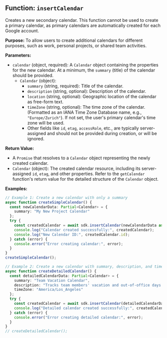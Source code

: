 ## Function: `insertCalendar`

Creates a new secondary calendar. This function cannot be used to create a primary calendar, as primary calendars are automatically created for each Google account.

**Purpose:**
To allow users to create additional calendars for different purposes, such as work, personal projects, or shared team activities.

**Parameters:**
- `calendar` (object, required): A `Calendar` object containing the properties for the new calendar. At a minimum, the `summary` (title) of the calendar should be provided.
  - `Calendar` (object): 
    - `summary` (string, required): Title of the calendar.
    - `description` (string, optional): Description of the calendar.
    - `location` (string, optional): Geographic location of the calendar as free-form text.
    - `timeZone` (string, optional): The time zone of the calendar. (Formatted as an IANA Time Zone Database name, e.g., `"Europe/Zurich"`). If not set, the user's primary calendar's time zone will be used.
    - Other fields like `id`, `etag`, `accessRole`, etc., are typically server-assigned and should not be provided during creation, or will be ignored.

**Return Value:**
- A `Promise` that resolves to a `Calendar` object representing the newly created calendar.
- `Calendar` (object): The created calendar resource, including its server-assigned `id`, `etag`, and other properties. Refer to the `getCalendar` function's return value for the detailed structure of the `Calendar` object.

**Examples:**
```typescript
// Example 1: Create a new calendar with only a summary
async function createSimpleCalendar() {
  const newCalendarData: Partial<Calendar> = {
    summary: "My New Project Calendar"
  };
  try {
    const createdCalendar = await sdk.insertCalendar(newCalendarData as Calendar);
    console.log("Calendar created successfully:", createdCalendar);
    console.log("New Calendar ID:", createdCalendar.id);
  } catch (error) {
    console.error("Error creating calendar:", error);
  }
}
createSimpleCalendar();

// Example 2: Create a new calendar with summary, description, and time zone
async function createDetailedCalendar() {
  const detailedCalendarData: Partial<Calendar> = {
    summary: "Team Vacation Calendar",
    description: "Tracks team members' vacation and out-of-office days.",
    timeZone: "America/Los_Angeles"
  };
  try {
    const createdCalendar = await sdk.insertCalendar(detailedCalendarData as Calendar);
    console.log("Detailed calendar created successfully:", createdCalendar);
  } catch (error) {
    console.error("Error creating detailed calendar:", error);
  }
}
// createDetailedCalendar();
```